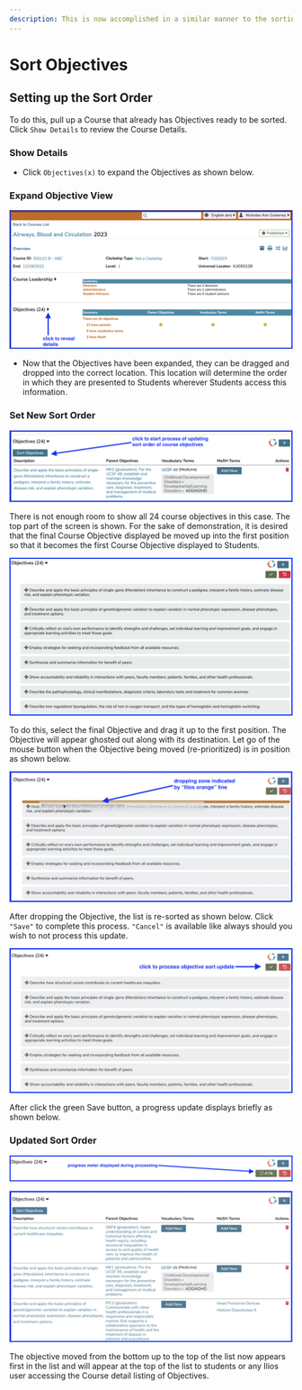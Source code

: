 ```yaml
---
description: This is now accomplished in a similar manner to the sorting of Learning Materials, as well as Program Year Objectives and Session Objectives. This allows instructional designers to determine a priority ranking of Objectives to be presented to students.
---
```


# Sort Objectives

## Setting up the Sort Order

To do this, pull up a Course that already has Objectives ready to be sorted. Click `Show Details` to review the Course Details.

### Show Details

* Click `Objectives(x)` to expand the Objectives as shown below.

### Expand Objective View

![expand objectives - large view](../../images/course_objectives/expand_objectives_large_view.png)

* Now that the Objectives have been expanded, they can be dragged and dropped into the correct location. This location will determine the order in which they are presented to Students wherever Students access this information.

### Set New Sort Order

![move objectives](../../images/course_objectives/move_objectives.png)

There is not enough room to show all 24 course objectives in this case. The top part of the screen is shown. For the sake of demonstration, it is desired that the final Course Objective displayed be moved up into the first position so that it becomes the first Course Objective displayed to Students.

![top of full list shown](../../images/course_objectives/top_of_full_list_shown.png)

To do this, select the final Objective and drag it up to the first position. The Objective will appear ghosted out along with its destination. Let go of the mouse button when the Objective being moved (re-prioritized) is in position as shown below.

![move last to first](../../images/course_objectives/move_last_to_first.png)

After dropping the Objective, the list is re-sorted as shown below. Click `"Save"` to complete this process. `"Cancel"` is available like always should you wish to not process this update.

![click to save updated course objective sort order](../../images/course_objectives/click_to_save_crs_obj_sort.png)

After click the green Save button, a progress update displays briefly as shown below.

### Updated Sort Order 

![updating objective sort order](../../images/course_objectives/updating_obj_sort_order.png)

![refreshed list](../../images/course_objectives/refreshed_list.png)

The objective moved from the bottom up to the top of the list now appears first in the list and will appear at the top of the list to students or any Ilios user accessing the Course detail listing of Objectives.


